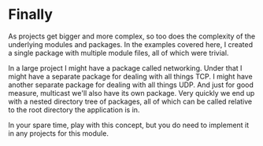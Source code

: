 # Finally

As projects get bigger and more complex, so too does the complexity of the underlying modules and packages. In the examples covered here, I created a single package with multiple module files, all of which were trivial.&#x20;

In a large project I might have a package called networking. Under that I might have a separate package for dealing with all things TCP. I might have another separate package for dealing with all things UDP. And just for good measure, multicast we'll also have its own package. Very quickly we end up with a nested directory tree of packages, all of which can be called relative to the root directory the application is in.&#x20;

In your spare time, play with this concept, but you do need to implement it in any projects for this module.
